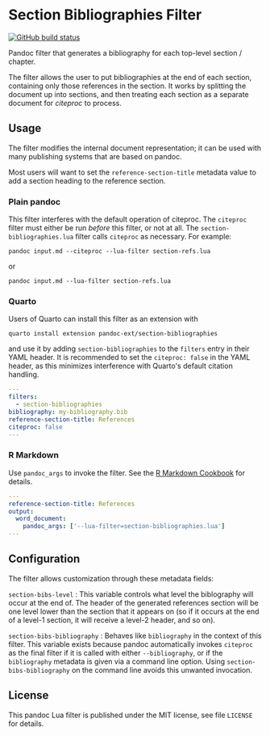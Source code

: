 Section Bibliographies Filter
==================================================================

[![GitHub build status][CI badge]][CI workflow]

Pandoc filter that generates a bibliography for each top-level
section / chapter.

The filter allows the user to put bibliographies at the end of
each section, containing only those references in the section. It
works by splitting the document up into sections, and then
treating each section as a separate document for *citeproc* to
process.

[CI badge]: https://img.shields.io/github/workflow/status/pandoc-ext/section-bibliographies/CI?logo=github
[CI workflow]: https://github.com/pandoc-ext/section-bibliographies/actions/workflows/ci.yaml


Usage
------------------------------------------------------------------

The filter modifies the internal document representation; it can
be used with many publishing systems that are based on pandoc.

Most users will want to set the `reference-section-title` metadata
value to add a section heading to the reference section.

### Plain pandoc

This filter interferes with the default operation of citeproc. The
`citeproc` filter must either be run *before* this filter, or not
at all. The `section-bibliographies.lua` filter calls `citeproc`
as necessary. For example:

    pandoc input.md --citeproc --lua-filter section-refs.lua

or

    pandoc input.md --lua-filter section-refs.lua


### Quarto

Users of Quarto can install this filter as an extension with

    quarto install extension pandoc-ext/section-bibliographies

and use it by adding `section-bibliographies` to the `filters`
entry in their YAML header. It is recommended to set the
`citeproc: false` in the YAML header, as this minimizes
interference with Quarto's default citation handling.

``` yaml
---
filters:
  - section-bibliographies
bibliography: my-bibliography.bib
reference-section-title: References
citeproc: false
---
```

### R Markdown

Use `pandoc_args` to invoke the filter. See the [R Markdown
Cookbook](https://bookdown.org/yihui/rmarkdown-cookbook/lua-filters.html)
for details.

``` yaml
---
reference-section-title: References
output:
  word_document:
    pandoc_args: ['--lua-filter=section-bibliographies.lua']
---
```

Configuration
------------------------------------------------------------------

The filter allows customization through these metadata fields:

`section-bibs-level`
:   This variable controls what level the biblography will occur
    at the end of. The header of the generated references section
    will be one level lower than the section that it appears on
    (so if it occurs at the end of a level-1 section, it will
    receive a level-2 header, and so on).

`section-bibs-bibliography`
:   Behaves like `bibliography` in the context of this filter.
    This variable exists because pandoc automatically invokes
    `citeproc` as the final filter if it is called with either
    `--bibliography`, or if the `bibliography` metadata is given
    via a command line option. Using `section-bibs-bibliography`
    on the command line avoids this unwanted invocation.


License
------------------------------------------------------------------

This pandoc Lua filter is published under the MIT license, see
file `LICENSE` for details.
